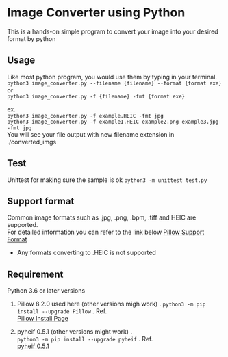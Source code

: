 # Image Converter using Python
This is a hands-on simple program to convert your image into your desired format by python  

## Usage
Like most python program, you would use them by typing in your terminal.   
`python3 image_converter.py --filename {filename} --format {format exe}`    
or   
`python3 image_converter.py -f {filename} -fmt {format exe}`  

ex.  
`python3 image_converter.py -f example.HEIC -fmt jpg`    
`python3 image_converter.py -f example1.HEIC example2.png example3.jpg -fmt jpg`   
You will see your file output with new filename extension in ./converted_imgs 

## Test
Unittest for making sure the sample is ok
`python3 -m unittest test.py`  

## Support format
Common image formats such as .jpg, .png, .bpm, .tiff and HEIC are supported.  
For detailed information you can refer to the link below 
[Pillow Support Format](https://pillow.readthedocs.io/en/stable/handbook/image-file-formats.html)
* Any formats converting to .HEIC is not supported


## Requirement 
Python 3.6 or later versions
1. Pillow 8.2.0 used here (other versions migh work) . 
   `python3 -m pip install --upgrade Pillow` . 
   Ref.    
   [Pillow Install Page](https://pillow.readthedocs.io/en/stable/installation.html)


2. pyheif 0.5.1 (other versions might work) .  
  `python3 -m pip install --upgrade pyheif` . 
   Ref.    
   [pyheif 0.5.1](https://pypi.org/project/pyheif/)
